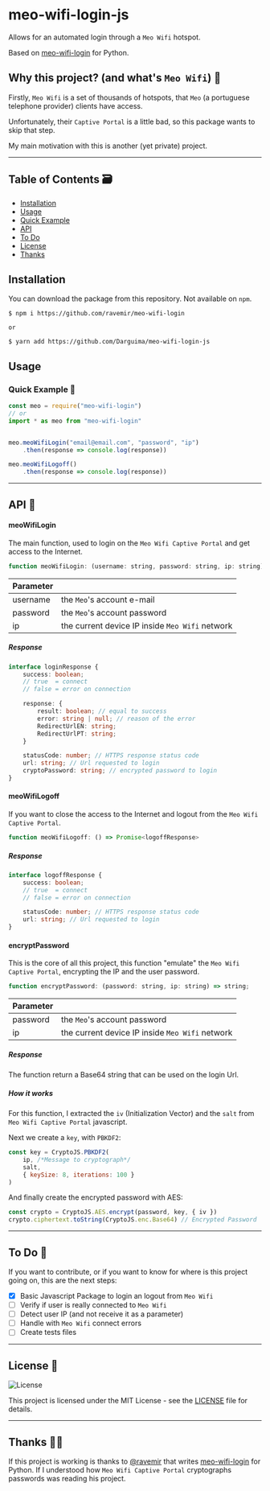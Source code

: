 # meo-wifi-login-js

Allows for an automated login through a `Meo Wifi` hotspot.

Based on [meo-wifi-login](https://github.com/ravemir/meo-wifi-login) for Python.


## Why this project? (and what's `Meo Wifi`) 🤔

Firstly, `Meo Wifi` is a set of thousands of hotspots, that `Meo` (a portuguese telephone provider) clients have access.

Unfortunately, their `Captive Portal` is a little bad, so this package wants to skip that step.

My main motivation with this is another (yet private) project.

---

## Table of Contents 🗃️

- [Installation](#installation)
- [Usage](#usage)
- [Quick Example](#quick-example-)
- [API](#api-)
- [To Do](#to-do-)
- [License](#license-)
- [Thanks](#thanks-)

## Installation

You can download the package from this repository. Not available on `npm`.

``` console
$ npm i https://github.com/ravemir/meo-wifi-login

or

$ yarn add https://github.com/Darguima/meo-wifi-login-js
```

## Usage

### Quick Example 🚀

``` javascript
const meo = require("meo-wifi-login")
// or
import * as meo from "meo-wifi-login"


meo.meoWifiLogin("email@email.com", "password", "ip")
	.then(response => console.log(response))

meo.meoWifiLogoff()
	.then(response => console.log(response))
```

---

## API 📖

#### meoWifiLogin

The main function, used to login on the `Meo Wifi Captive Portal` and get access to the Internet.


```javascript
function meoWifiLogin: (username: string, password: string, ip: string) => Promise<loginResponse>;
```

|Parameter|                                                |
|---------|------------------------------------------------|
|username | the `Meo`'s account e-mail                     |
|password | the `Meo`'s account password                   |
|ip       | the current device IP inside `Meo Wifi` network|

##### Response

```typescript
interface loginResponse {
	success: boolean;
	// true  = connect
	// false = error on connection

	response: {
		result: boolean; // equal to success
		error: string | null; // reason of the error
		RedirectUrlEN: string;
		RedirectUrlPT: string;
	}

	statusCode: number; // HTTPS response status code
	url: string; // Url requested to login
	cryptoPassword: string; // encrypted password to login
}
```

#### meoWifiLogoff

If you want to close the access to the Internet and logout from the `Meo Wifi Captive Portal`.


```javascript
function meoWifiLogoff: () => Promise<logoffResponse>
```

##### Response

```typescript
interface logoffResponse {
	success: boolean;
	// true  = connect
	// false = error on connection

	statusCode: number; // HTTPS response status code
	url: string; // Url requested to login
}
```

#### encryptPassword

This is the core of all this project, this function "emulate" the `Meo Wifi Captive Portal`, encrypting the IP and the user password.

```javascript
function encryptPassword: (password: string, ip: string) => string;
```

|Parameter|                                                |
|---------|------------------------------------------------|
|password | the `Meo`'s account password                   |
|ip       | the current device IP inside `Meo Wifi` network|

##### Response

The function return a Base64 string that can be used on the login Url.

##### How it works

For this function, I extracted the `iv` (Initialization Vector) and the `salt` from `Meo Wifi Captive Portal` javascript.

Next we create a `key`, with `PBKDF2`:

```javascript
const key = CryptoJS.PBKDF2(
	ip, /*Message to cryptograph*/
	salt,
	{ keySize: 8, iterations: 100 }
)
```

And finally create the encrypted password with AES:

```javascript
const crypto = CryptoJS.AES.encrypt(password, key, { iv })
crypto.ciphertext.toString(CryptoJS.enc.Base64) // Encrypted Password
```

---

## To Do 📝

If you want to contribute, or if you want to know for where is this project going on, this are the next steps:

- [x] Basic Javascript Package to login an logout from `Meo Wifi`
- [ ] Verify if user is really connected to `Meo Wifi`
- [ ] Detect user IP (and not receive it as a parameter)
- [ ] Handle with `Meo Wifi` connect errors
- [ ] Create tests files

---

## License 📝

<img alt="License" src="https://img.shields.io/badge/license-MIT-%2304D361">

This project is licensed under the MIT License - see the [LICENSE](LICENSE) file for details.

---

## Thanks 🙏🙏

If this project is working is thanks to [@ravemir](https://github.com/ravemir) that writes [meo-wifi-login](https://github.com/ravemir/meo-wifi-login) for Python. If I understood how `Meo Wifi Captive Portal` cryptographs passwords was reading his project.
